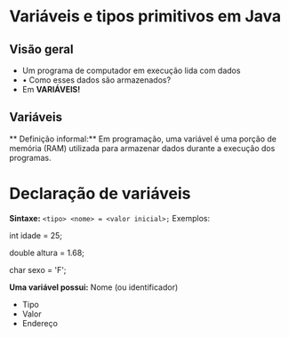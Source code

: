 # Variáveis e tipos primitivos em Java
## Visão geral
* Um programa de computador em execução lida com dados
* • Como esses dados são armazenados?
* Em **VARIÁVEIS!**

## Variáveis
** Definição informal:**
Em programação, uma variável é uma porção de memória (RAM) utilizada para armazenar
dados durante a execução dos programas.

# Declaração de variáveis
**Sintaxe:**
`<tipo> <nome> = <valor inicial>;`
Exemplos:

int idade = 25;

double altura = 1.68;

char sexo = 'F';

**Uma variável possui:**
Nome (ou identificador)
* Tipo
* Valor
* Endereço

